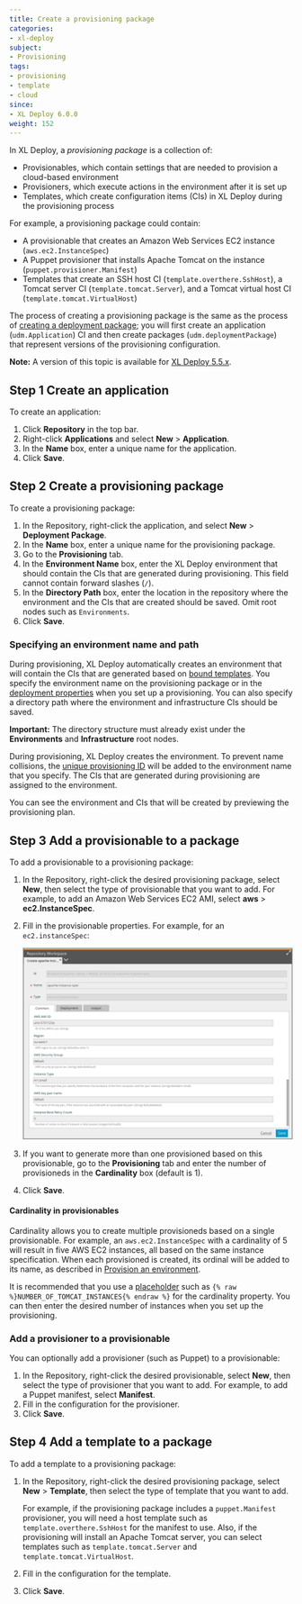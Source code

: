 ```yaml
---
title: Create a provisioning package
categories:
- xl-deploy
subject:
- Provisioning
tags:
- provisioning
- template
- cloud
since:
- XL Deploy 6.0.0
weight: 152
---
```


In XL Deploy, a _provisioning package_ is a collection of:

* Provisionables, which contain settings that are needed to provision a cloud-based environment
* Provisioners, which execute actions in the environment after it is set up
* Templates, which create configuration items (CIs) in XL Deploy during the provisioning process

For example, a provisioning package could contain:

* A provisionable that creates an Amazon Web Services EC2 instance (`aws.ec2.InstanceSpec`)
* A Puppet provisioner that installs Apache Tomcat on the instance (`puppet.provisioner.Manifest`)
* Templates that create an SSH host CI (`template.overthere.SshHost`), a Tomcat server CI (`template.tomcat.Server`), and a Tomcat virtual host CI (`template.tomcat.VirtualHost`)

The process of creating a provisioning package is the same as the process of [creating a deployment package](/xl-deploy/how-to/add-a-package-to-xl-deploy.html); you will first create an application (`udm.Application`) CI and then create packages (`udm.deploymentPackage`) that represent versions of the provisioning configuration.

**Note:** A version of this topic is available for [XL Deploy 5.5.x](/xl-deploy/5.5.x/create-a-provisioning-package-5.5.html).

## Step 1 Create an application

To create an application:

1. Click **Repository** in the top bar.
1. Right-click **Applications** and select **New** > **Application**.
1. In the **Name** box, enter a unique name for the application.
1. Click **Save**.

## Step 2 Create a provisioning package

To create a provisioning package:

1. In the Repository, right-click the application, and select **New** > **Deployment Package**.
1. In the **Name** box, enter a unique name for the provisioning package.
1. Go to the **Provisioning** tab.
1. In the **Environment Name** box, enter the XL Deploy environment that should contain the CIs that are generated during provisioning. This field cannot contain forward slashes (`/`).
1. In the **Directory Path** box, enter the location in the repository where the environment and the CIs that are created should be saved. Omit root nodes such as `Environments`.
1. Click **Save**.

### Specifying an environment name and path

During provisioning, XL Deploy automatically creates an environment that will contain the CIs that are generated based on [bound templates](/xl-deploy/concept/provisioning-and-ci-templates.html). You specify the environment name on the provisioning package or in the [deployment properties](/xl-deploy/how-to/provision-an-environment.html) when you set up a provisioning. You can also specify a directory path where the environment and infrastructure CIs should be saved.

**Important:** The directory structure must already exist under the **Environments** and **Infrastructure** root nodes.

During provisioning, XL Deploy creates the environment. To prevent name collisions, the [unique provisioning ID](/xl-deploy/how-to/provision-an-environment.html#the-unique-provisioning-id) will be added to the environment name that you specify. The CIs that are generated during provisioning are assigned to the environment.

You can see the environment and CIs that will be created by previewing the provisioning plan.

## Step 3 Add a provisionable to a package

To add a provisionable to a provisioning package:

1. In the Repository, right-click the desired provisioning package, select **New**, then select the type of provisionable that you want to add. For example, to add an Amazon Web Services EC2 AMI, select **aws** > **ec2.InstanceSpec**.
1. Fill in the provisionable properties. For example, for an `ec2.instanceSpec`:

    ![Create new provisionable (aws.ec2.InstanceSpec)](images/provisioning-create-new-provisionable-02.png)

1. If you want to generate more than one provisioned based on this provisionable, go to the **Provisioning** tab and enter the number of provisioneds in the **Cardinality** box (default is 1).
1. Click **Save**.

#### Cardinality in provisionables

Cardinality allows you to create multiple provisioneds based on a single provisionable. For example, an `aws.ec2.InstanceSpec` with a cardinality of 5 will result in five AWS EC2 instances, all based on the same instance specification. When each provisioned is created, its ordinal will be added to its name, as described in [Provision an environment](/xl-deploy/how-to/provision-an-environment.html#the-unique-provisioning-id).

It is recommended that you use a [placeholder](/xl-deploy/how-to/using-placeholders-in-xl-deploy.html) such as `{% raw %}NUMBER_OF_TOMCAT_INSTANCES{% endraw %}` for the cardinality property. You can then enter the desired number of instances when you set up the provisioning.

### Add a provisioner to a provisionable

You can optionally add a provisioner (such as Puppet) to a provisionable:

1. In the Repository, right-click the desired provisionable, select **New**, then select the type of provisioner that you want to add. For example, to add a Puppet manifest, select **Manifest**.
1. Fill in the configuration for the provisioner.
1. Click **Save**.

## Step 4 Add a template to a package

To add a template to a provisioning package:

1. In the Repository, right-click the desired provisioning package, select **New** > **Template**, then select the type of template that you want to add.

    For example, if the provisioning package includes a `puppet.Manifest` provisioner, you will need a host template such as `template.overthere.SshHost` for the manifest to use. Also, if the provisioning will install an Apache Tomcat server, you can select templates such as `template.tomcat.Server` and `template.tomcat.VirtualHost`.

1. Fill in the configuration for the template.
1. Click **Save**.
